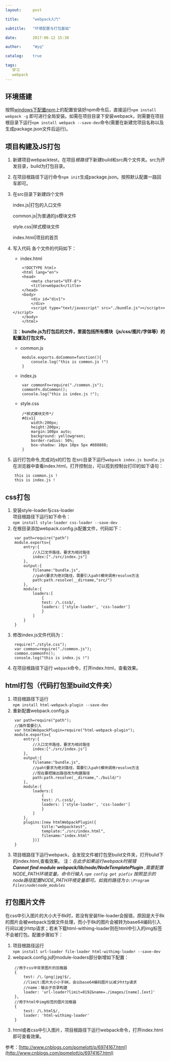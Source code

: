 ```yaml
---
layout:     post

title:      "webpack入门"

subtitle:   "环境配置与打包基础"

date:       2017-06-12 15:38

author:     "Wyq"

catalog:    true

tags:
   学习 
   webpack
---
```


## 环境搭建

按照[windows下配置npm](http://www.wangyuquan.cn/2017/05/18/window-git/)上的配置安装好npm命令后，直接运行`npm install webpack -g` 即可进行全局安装。如需在项目目录下安装webpack，则需要在项目根目录下运行`npm install webpack --save-dev`命令(需要在新建完项目名称以及生成package.json文件后运行)。


## 项目构建及JS打包
1. 新建项目webpacktest，在项目*根路径*下新建build和src两个文件夹。src为开发目录，build为打包目录。
2. 在项目根路径下运行命令`npm init`生成package.json。按照默认配置一路回车即可。
3. 在src目录下新建四个文件
	
	index.js|打包的入口文件
	
	common.js|为普通的js模块文件
	
	style.css|样式模块文件
	
	index.html|项目的首页

4. 写入代码
各个文件的代码如下：
	* index.html
	```
		<!DOCTYPE html>
		<html lang="en">
		<head>
		    <meta charset="UTF-8">
		    <title>webpack</title>
		</head>
		<body>
		    <div id="div1"> 
		    </div>
		    <script type="text/javascript" src="./bundle.js"></script>></script>
		</body>
		</html>
	``` 
	注：**bundle.js为打包后的文件，里面包括所有模块（js/css/图片/字体等）的配置及打包文件。**
	* common.js
	```
	    module.exports.doCommon=function(){
	        console.log("this is common.js !")
	    }
	```
	* index.js
	```
	    var commonFn=require("./common.js");
	    commonFn.doCommon();
	    console.log("this is index.js !");
	```
	* style.css
	```
	    /*样式模块文件*/
	    #div1{
	        width:200px;
	        height:200px;
	        margin:100px auto;
	        background: yellowgreen;
	        border-radius: 50%;
	        box-shadow: 10px 10px 5px #888888;
	    }
	```
5. 运行打包命令,完成对js的打包
在src目录下运行`webpack index.js bundle.js`
在浏览器中查看index.html，打开控制台，可以揽到控制台打印的如下语句：
```
    this is common.js !
    this is index.js !
```
## css打包
1. 安装style-loader与css-loader  
项目根路径下运行如下命令：  
`npm install style-loader css-loader --save-dev`
2. 在根目录添加webpack.config.js配置文件，代码如下：
```
    var path=require("path")
    module.exports={
        entry:{
            //入口文件路径，要求为相对路径
            index:["./src/index.js"]
        },
        output:{
            filename:"bundle.js",
            //paht要求为绝对路径，需要引入paht模块调用resolve方法
            path:path.resolve(__dirname,"src/") 
        },
        module:{
            loaders:[
                {
                test: /\.css$/,
                loaders: ['style-loader', 'css-loader']
                }
            ]
        }
    }
```    
3. 修改index.js文件代码为：
```
    require("./style.css");
    var common=require("./common.js");
    common.commonFn();
    console.log("this is index.js !")
```    
4. 在项目根路径下运行 `webpack`命令，打开index.html，查看效果。

## html打包（代码打包至build文件夹）
1. 项目根路径下运行  
`npm install html-webpack-plugin --save-dev`
2. 重新配置webpack.config.js
```
    var path=require("path");
    //插件需要引入
    var htmlWebpackPlugin=require("html-webpack-plugin");
    module.exports={
        entry:{
            //入口文件路径，要求为相对路径
            index:["./src/index.js"]
        },
        output:{
            filename:"bundle.js",
            //paht要求为绝对路径，需要引入paht模块调用resolve方法
            //现在要把输出路径改为构建路径
            path:path.resolve(__dirname,"./build/") 
        },
        module:{
            loaders:[
                {
                test: /\.css$/,
                loaders: ['style-loader', 'css-loader']
                }
            ]
        },
        plugins:[new htmlWebpackPlugin({
                title:"webpacktest",
                template:"./src/index.html",
                filename:"index.html"
            })] 
    }
``` 
3. 项目根路径下运行webpack，会发现文件被打包至build文件夹，打开bulid下的index.html,查看效果。
注：*在此步如果运行webpack时报错  
**Cannot find module webpack/lib/node/NodeTemplatePlugin** ,需要配置NODE_PATH环境变量。命令行输入 `npm config get piefix` 按照显示的node路径配置NODE_PATH环境变量即可。如我的路径为 `D:\Program Files\node\node_modules`*

## 打包图片文件

在css中引入图片的大小大于8k时，若没有安装file-loader会报错，原因是大于8k的图片会被webpack当做文件处理，而小于8k的图片会被转为base64编码引入行间以减少http请求；若未下载html-withimg-loader则在html中引入的img标签不会被打包。配置步骤如下：

1. 项目根路径运行   
`npm install url-loader file-loader html-withimg-loader --save-dev`
2. webpack.config.js的module-loaders部分新增如下配置：
```
    //用于css中背景图片的加载器
    {
        test: /\.(png|jpg)$/,
        //limit:图片大小小于8K，会以base64编码图片以减少http请求
        //name：输出子目录构建
        loader: 'url-loader?limit=8192&name=./images/[name].[ext]'
    },
    //用于html中img标签的图片加载器
    {
        test: /\.html$/,
        loader: 'html-withimg-loader'
    }
```    
3. html或者css中引入图片，项目根路径下运行webpack命令，打开index.html即可查看效果。



参考：[http://www.cnblogs.com/pomelott/p/6974167.html](http://www.cnblogs.com/pomelott/p/6974167.html)